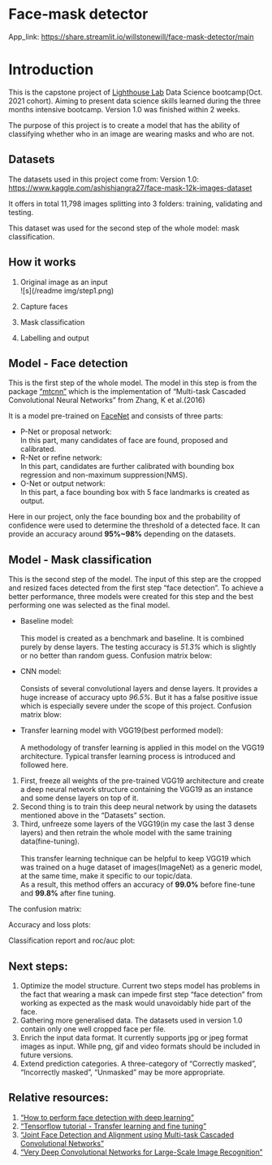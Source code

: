 # Face-mask detector
App_link: https://share.streamlit.io/willstonewill/face-mask-detector/main

# Introduction

This is the capstone project of [Lighthouse Lab](https://www.lighthouselabs.ca/) Data Science bootcamp(Oct. 2021 cohort). Aiming to present data science skills learned during the three months intensive bootcamp. Version 1.0 was finished within 2 weeks. 

The purpose of this project is to create a model that has the ability of classifying whether who in an image are wearing masks and who are not.

## Datasets

The datasets used in this project come from:
Version 1.0: https://www.kaggle.com/ashishjangra27/face-mask-12k-images-dataset

It offers in total 11,798 images splitting into 3 folders: training, validating and testing.

This dataset was used for the second step of the whole model: mask classification.

## How it works

1. Original image as an input\
![s](/readme img/step1.png)
3. Capture faces

3. Mask classification

4. Labelling and output


## Model - Face detection

This is the first step of the whole model. The model in this step is from the package [“mtcnn”](https://github.com/ipazc/mtcnn) which is the implementation of “Multi-task Cascaded Convolutional Neural Networks” from Zhang, K et al.(2016)

It is a model pre-trained on [FaceNet](https://github.com/davidsandberg/facenet/tree/master/src/align) and consists of three parts:
- P-Net or proposal network:\
In this part, many candidates of face are found, proposed and calibrated.
- R-Net or refine network:\
In this part, candidates are further calibrated with bounding box regression and non-maximum suppression(NMS).
- O-Net or output network:\
In this part, a face bounding box with 5 face landmarks is created as output.

Here in our project, only the face bounding box and the probability of confidence were used to determine the threshold of a detected face. It can provide an accuracy around **95%~98%** depending on the datasets.

## Model - Mask classification

This is the second step of the model. The input of this step are the cropped and resized faces detected from the first step “face detection”. To achieve a better performance, three models were created for this step and the best performing one was selected as the final model.

- Baseline model: \
\
This model is created as a benchmark and baseline. It is combined purely by dense layers. The testing accuracy is *51.3%* which is slightly or no better than random guess. Confusion matrix below:


- CNN model: \
\
Consists of several convolutional layers and dense layers. It provides a huge increase of accuracy upto *96.5%*. But it has a false positive issue which is especially severe under the scope of this project. Confusion matrix blow:

- Transfer learning model with VGG19(best performed model): \
\
A methodology of transfer learning is applied in this model on the VGG19 architecture. Typical transfer learning process is introduced and followed here. 
1. First, freeze all weights of the pre-trained VGG19 architecture and create a deep neural network structure containing the VGG19 as an instance and some dense layers on top of it. 
2. Second thing is to train this deep neural network by using the datasets mentioned above in the “Datasets” section. 
3. Third, unfreeze some layers of the VGG19(in my case the last 3 dense layers) and then retrain the whole model with the same training data(fine-tuning). \
\
This transfer learning technique can be helpful to keep VGG19 which was trained on a huge dataset of images(ImageNet) as a generic model, at the same time, make it specific to our topic/data.\
As a result, this method offers an accuracy of **99.0%** before fine-tune and **99.8%** after fine tuning.

The confusion matrix:

Accuracy and loss plots:


Classification report and roc/auc plot:



## Next steps:

1. Optimize the model structure. Current two steps model has problems in the fact that wearing a mask can impede first step “face detection” from working as expected as the mask would unavoidably hide part of the face.
2. Gathering more generalised data. The datasets used in version 1.0 contain only one well cropped face per file.
3. Enrich the input data format. It currently supports jpg or jpeg format images as input. While png, gif and video formats should be included in future versions.
4. Extend prediction categories. A three-category of “Correctly masked”, “Incorrectly masked”, “Unmasked” may be more appropriate. 

## Relative resources:

1. [“How to perform face detection with deep learning”](https://machinelearningmastery.com/how-to-perform-face-detection-with-classical-and-deep-learning-methods-in-python-with-keras/)
2. [“Tensorflow tutorial - Transfer learning and fine tuning”](https://www.tensorflow.org/tutorials/images/transfer_learning)
3. [“Joint Face Detection and Alignment using Multi-task Cascaded Convolutional Networks”](https://arxiv.org/abs/1604.02878)
4. [“Very Deep Convolutional Networks for Large-Scale Image Recognition”](https://arxiv.org/abs/1409.1556)
